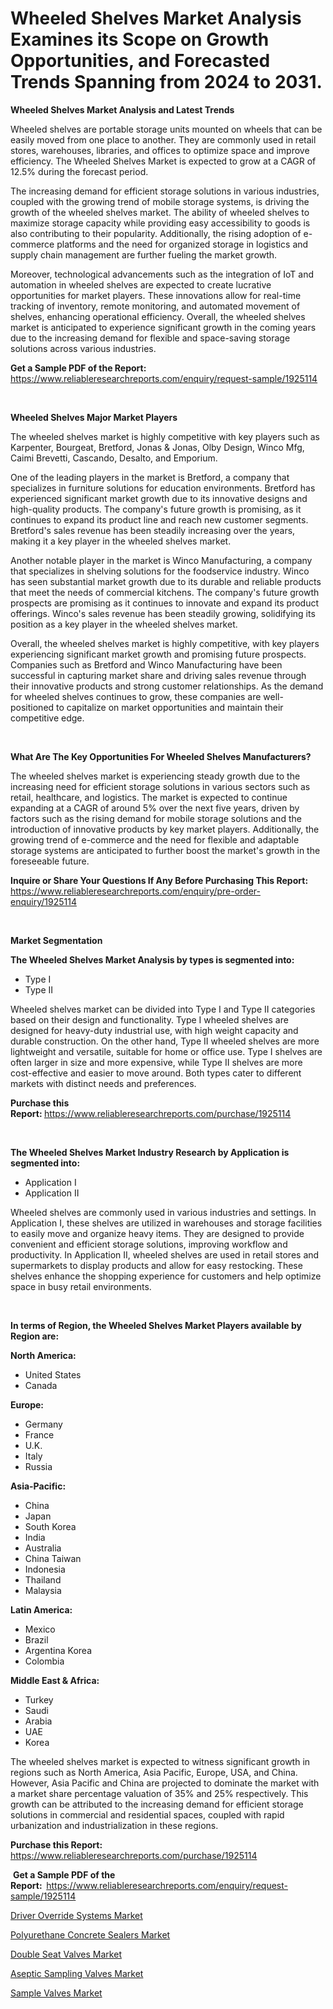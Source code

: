 <p><h1>Wheeled Shelves Market Analysis Examines its Scope on Growth Opportunities, and Forecasted Trends Spanning from 2024 to 2031.</h1></p><p><strong>Wheeled Shelves Market Analysis and Latest Trends</strong></p>
<p><p>Wheeled shelves are portable storage units mounted on wheels that can be easily moved from one place to another. They are commonly used in retail stores, warehouses, libraries, and offices to optimize space and improve efficiency. The Wheeled Shelves Market is expected to grow at a CAGR of 12.5% during the forecast period. </p><p>The increasing demand for efficient storage solutions in various industries, coupled with the growing trend of mobile storage systems, is driving the growth of the wheeled shelves market. The ability of wheeled shelves to maximize storage capacity while providing easy accessibility to goods is also contributing to their popularity. Additionally, the rising adoption of e-commerce platforms and the need for organized storage in logistics and supply chain management are further fueling the market growth.</p><p>Moreover, technological advancements such as the integration of IoT and automation in wheeled shelves are expected to create lucrative opportunities for market players. These innovations allow for real-time tracking of inventory, remote monitoring, and automated movement of shelves, enhancing operational efficiency. Overall, the wheeled shelves market is anticipated to experience significant growth in the coming years due to the increasing demand for flexible and space-saving storage solutions across various industries.</p></p>
<p><strong>Get a Sample PDF of the Report:&nbsp;</strong> <a href="https://www.reliableresearchreports.com/enquiry/request-sample/1925114">https://www.reliableresearchreports.com/enquiry/request-sample/1925114</a></p>
<p>&nbsp;</p>
<p><strong>Wheeled Shelves Major Market Players</strong></p>
<p><p>The wheeled shelves market is highly competitive with key players such as Karpenter, Bourgeat, Bretford, Jonas & Jonas, Olby Design, Winco Mfg, Caimi Brevetti, Cascando, Desalto, and Emporium. </p><p>One of the leading players in the market is Bretford, a company that specializes in furniture solutions for education environments. Bretford has experienced significant market growth due to its innovative designs and high-quality products. The company's future growth is promising, as it continues to expand its product line and reach new customer segments. Bretford's sales revenue has been steadily increasing over the years, making it a key player in the wheeled shelves market.</p><p>Another notable player in the market is Winco Manufacturing, a company that specializes in shelving solutions for the foodservice industry. Winco has seen substantial market growth due to its durable and reliable products that meet the needs of commercial kitchens. The company's future growth prospects are promising as it continues to innovate and expand its product offerings. Winco's sales revenue has been steadily growing, solidifying its position as a key player in the wheeled shelves market.</p><p>Overall, the wheeled shelves market is highly competitive, with key players experiencing significant market growth and promising future prospects. Companies such as Bretford and Winco Manufacturing have been successful in capturing market share and driving sales revenue through their innovative products and strong customer relationships. As the demand for wheeled shelves continues to grow, these companies are well-positioned to capitalize on market opportunities and maintain their competitive edge.</p></p>
<p>&nbsp;</p>
<p><strong>What Are The Key Opportunities For Wheeled Shelves Manufacturers?</strong></p>
<p><p>The wheeled shelves market is experiencing steady growth due to the increasing need for efficient storage solutions in various sectors such as retail, healthcare, and logistics. The market is expected to continue expanding at a CAGR of around 5% over the next five years, driven by factors such as the rising demand for mobile storage solutions and the introduction of innovative products by key market players. Additionally, the growing trend of e-commerce and the need for flexible and adaptable storage systems are anticipated to further boost the market's growth in the foreseeable future.</p></p>
<p><strong>Inquire or Share Your Questions If Any Before Purchasing This Report:</strong> <a href="https://www.reliableresearchreports.com/enquiry/pre-order-enquiry/1925114">https://www.reliableresearchreports.com/enquiry/pre-order-enquiry/1925114</a></p>
<p>&nbsp;</p>
<p><strong>Market Segmentation</strong></p>
<p><strong>The Wheeled Shelves Market Analysis by types is segmented into:</strong></p>
<p><ul><li>Type I</li><li>Type II</li></ul></p>
<p><p>Wheeled shelves market can be divided into Type I and Type II categories based on their design and functionality. Type I wheeled shelves are designed for heavy-duty industrial use, with high weight capacity and durable construction. On the other hand, Type II wheeled shelves are more lightweight and versatile, suitable for home or office use. Type I shelves are often larger in size and more expensive, while Type II shelves are more cost-effective and easier to move around. Both types cater to different markets with distinct needs and preferences.</p></p>
<p><strong>Purchase this Report:&nbsp;</strong><a href="https://www.reliableresearchreports.com/purchase/1925114">https://www.reliableresearchreports.com/purchase/1925114</a></p>
<p>&nbsp;</p>
<p><strong>The Wheeled Shelves Market Industry Research by Application is segmented into:</strong></p>
<p><ul><li>Application I</li><li>Application II</li></ul></p>
<p><p>Wheeled shelves are commonly used in various industries and settings. In Application I, these shelves are utilized in warehouses and storage facilities to easily move and organize heavy items. They are designed to provide convenient and efficient storage solutions, improving workflow and productivity. In Application II, wheeled shelves are used in retail stores and supermarkets to display products and allow for easy restocking. These shelves enhance the shopping experience for customers and help optimize space in busy retail environments.</p></p>
<p>&nbsp;</p>
<p><strong>In terms of Region, the Wheeled Shelves Market Players available by Region are:</strong></p>
<p>
    <p> <strong> North America: </strong>
        <ul>
            <li>United States</li>
            <li>Canada</li>
        </ul>
        </p> 
    <p> <strong> Europe: </strong>
        <ul>
            <li>Germany</li>
            <li>France</li>
            <li>U.K.</li>
            <li>Italy</li>
            <li>Russia</li>
        </ul>
        </p> 
    <p> <strong> Asia-Pacific: </strong>
        <ul>
            <li>China</li>
            <li>Japan</li>
            <li>South Korea</li>
            <li>India</li>
            <li>Australia</li>
            <li>China Taiwan</li>
            <li>Indonesia</li>
            <li>Thailand</li>
            <li>Malaysia</li>
        </ul>
        </p> 
    <p> <strong> Latin America: </strong>
        <ul>
            <li>Mexico</li>
            <li>Brazil</li>
            <li>Argentina Korea</li>
            <li>Colombia</li>
        </ul>
        </p> 
    <p> <strong> Middle East & Africa: </strong>
        <ul>
            <li>Turkey</li>
            <li>Saudi</li>
            <li>Arabia</li>
            <li>UAE</li>
            <li>Korea</li>
        </ul>
    </p>
    </p>
<p><p>The wheeled shelves market is expected to witness significant growth in regions such as North America, Asia Pacific, Europe, USA, and China. However, Asia Pacific and China are projected to dominate the market with a market share percentage valuation of 35% and 25% respectively. This growth can be attributed to the increasing demand for efficient storage solutions in commercial and residential spaces, coupled with rapid urbanization and industrialization in these regions.</p></p>
<p><strong>Purchase this Report: </strong><a href="https://www.reliableresearchreports.com/purchase/1925114">https://www.reliableresearchreports.com/purchase/1925114</a></p>
<p>&nbsp;<strong>Get a Sample PDF of the Report:&nbsp;&nbsp;</strong><a href="https://www.reliableresearchreports.com/enquiry/request-sample/1925114">https://www.reliableresearchreports.com/enquiry/request-sample/1925114</a></p>
<p><strong></strong></p>
<p><p><a href="https://view.publitas.com/reportprime-1/driver-override-systems-market-size-and-examines-its-market-scope-with-a-primary-focus-on-growth-opportunities-and-forecasted-trends-spanning-from-2024-to-2031/">Driver Override Systems Market</a></p><p><a href="https://view.publitas.com/reportprime-1/global-polyurethane-concrete-sealers-market-by-types-applications-and-major-players-with-regional-growth-rate-analysis-and-development-situation-from-2024-to-2031/">Polyurethane Concrete Sealers Market</a></p><p><a href="https://angry-finch-aaf.notion.site/Double-Seat-Valves-Market-Research-Report-Provides-thorough-Industry-Overview-which-offers-an-In-De-721efbd951da46d690e5ae3d933f3cab">Double Seat Valves Market</a></p><p><a href="https://automatic-knee-4c7.notion.site/Aseptic-Sampling-Valves-Market-Size-Share-Trends-Analysis-Report-By-Application-Regional-Outlook-2fa2ba946d4e41879dfdda78e2f71acd">Aseptic Sampling Valves Market</a></p><p><a href="https://pretty-mail-caf.notion.site/Sample-Valves-Market-Offers-Provide-Insightful-Data-for-the-Time-Period-from-2024-to-2031-and-also-P-651c516cb534404ea9d7ae8af6088b68">Sample Valves Market</a></p></p>